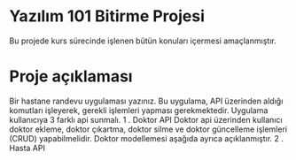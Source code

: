 # Yazılım 101 Bitirme Projesi

Bu projede kurs sürecinde işlenen bütün konuları içermesi amaçlanmıştır. 

# Proje açıklaması
Bir hastane randevu uygulaması yazınız. Bu uygulama, API üzerinden aldığı komutları işleyerek, gerekli işlemleri yapması gerekmektedir. Uygulama kullanıcıya 3 farklı api sunmalı.
  1 . Doktor API
    Doktor api üzerinden kullanıcı doktor ekleme, doktor çıkartma, doktor silme ve doktor güncelleme işlemleri (CRUD) yapabilmelidir. Doktor modellemesi aşağıda ayrıca açıklanmıştır.
  2 . Hasta API
    
